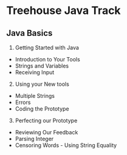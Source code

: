 # Treehouse Java Track
## Java Basics
1. Getting Started with Java
  * Introduction to Your Tools
  * Strings and Variables
  * Receiving Input
2. Using your New tools
  * Multiple Strings
  * Errors
  * Coding the Prototype
3. Perfecting our Prototype
  * Reviewing Our Feedback
  * Parsing Integer
  * Censoring Words - Using String Equality
